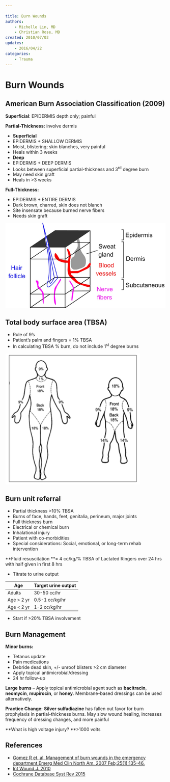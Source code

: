```yaml
---

title: Burn Wounds
authors:
    - Michelle Lin, MD
    - Christian Rose, MD
created: 2010/07/02
updates:
    - 2016/04/22
categories:
    - Trauma
---
```


# Burn Wounds

## American Burn Association Classification (2009)

**Superficial**<span>: EPIDERMIS depth only; painful</span>

**Partial-Thickness:** <span>involve dermis</span>

-   **Superficial**
-   EPIDERMIS + SHALLOW DERMIS
-   Moist, blistering; skin blanches, very painful
-   Heals within 3 weeks
-   **Deep**
-   EPIDERMIS + DEEP DERMIS
-   Looks between superficial partial-thickness and 3<sup>rd</sup> degree burn
-   May need skin graft
-   Heals in >3 weeks

**Full-Thickness:** 

-   EPIDERMIS + ENTIRE DERMIS
-   Dark brown, charred, skin does not blanch
-   Site insensate because burned nerve fibers
-   Needs skin graft

![](image-1.png)

## Total body surface area (TBSA)

-   Rule of 9’s
-   Patient’s palm and fingers = 1% TBSA
-   In calculating TBSA % burn, do not include 1<sup>st</sup> degree burns

![](image-2.png)

## Burn unit referral

-   Partial thickness >10% TBSA
-   Burns of face, hands, feet, genitalia, perineum, major joints
-   Full thickness burn
-   Electrical or chemical burn
-   Inhalational injury
-   Patient with co-morbidities
-   Special considerations: Social, emotional, or long-term rehab intervention

**Fluid resuscitation **= 4 cc/kg/% TBSA of Lactated Ringers over 24 hrs with half given in first 8 hrs

-   Titrate to urine output

| Age           | Target urine output |
| ------------- | ------------------- |
| Adults        | 30-50 cc/hr         |
| Age > 2 yr    | 0.5-1 cc/kg/hr      |
| Age &lt; 2 yr | 1-2 cc/kg/hr        |

-   Start if >20% TBSA involvement

## Burn Management

**Minor burns:**

-   Tetanus update
-   Pain medications
-   Debride dead skin, +/- unroof blisters >2 cm diameter
-   Apply topical antimicrobial/dressing
-   24 hr follow-up

**Large burns** – Apply topical antimicrobial agent such as **bacitracin**, **neomycin**, **mupirocin**, or **honey**. Membrane-based dressings can be used alternatively.

**Practice Change:** **Silver sulfadiazine** has fallen out favor for burn prophylaxis in partial-thickness burns. May slow wound healing, increases frequency of dressing changes, and more painful

**What is high voltage injury? **>1000 volts

## References

-   [Gomez R et. al. Management of burn wounds in the emergency department.Emerg Med Clin North Am. 2007 Feb;25(1):135-46.](http://www.ncbi.nlm.nih.gov/pubmed/?term=Gomez+Cancio+Emerg+Med+Clin+of+N+Am+2007)
-   [Int Wound J. 2010](https://www.ncbi.nlm.nih.gov/pubmed/?term=20649832)
-   [Cochrane Database Syst Rev 2015](https://www.ncbi.nlm.nih.gov/pubmed/?term=25742878) 
